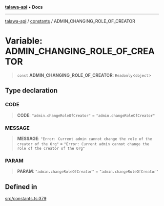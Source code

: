 [**talawa-api**](../../README.md) • **Docs**

***

[talawa-api](../../modules.md) / [constants](../README.md) / ADMIN\_CHANGING\_ROLE\_OF\_CREATOR

# Variable: ADMIN\_CHANGING\_ROLE\_OF\_CREATOR

> `const` **ADMIN\_CHANGING\_ROLE\_OF\_CREATOR**: `Readonly`\<`object`\>

## Type declaration

### CODE

> **CODE**: `"admin.changeRoleOfCreator"` = `"admin.changeRoleOfCreator"`

### MESSAGE

> **MESSAGE**: `"Error: Current admin cannot change the role of the creator of the Org"` = `"Error: Current admin cannot change the role of the creator of the Org"`

### PARAM

> **PARAM**: `"admin.changeRoleOfCreator"` = `"admin.changeRoleOfCreator"`

## Defined in

[src/constants.ts:379](https://github.com/PalisadoesFoundation/talawa-api/blob/fe65d855b3d1e3e4af621340e7e8bfa0325634c1/src/constants.ts#L379)
